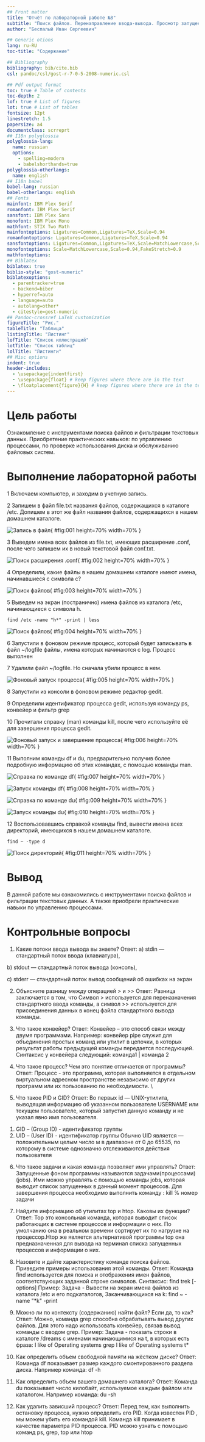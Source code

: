 ```yaml
---
## Front matter
title: "Отчёт по лабораторной работе №8"
subtitle: "Поиск файлов. Перенаправление ввода-вывода. Просмотр запущенных процессов"
author: "Беспалый Иван Сергеевич"

## Generic otions
lang: ru-RU
toc-title: "Содержание"

## Bibliography
bibliography: bib/cite.bib
csl: pandoc/csl/gost-r-7-0-5-2008-numeric.csl

## Pdf output format
toc: true # Table of contents
toc-depth: 2
lof: true # List of figures
lot: true # List of tables
fontsize: 12pt
linestretch: 1.5
papersize: a4
documentclass: scrreprt
## I18n polyglossia
polyglossia-lang:
  name: russian
  options:
	- spelling=modern
	- babelshorthands=true
polyglossia-otherlangs:
  name: english
## I18n babel
babel-lang: russian
babel-otherlangs: english
## Fonts
mainfont: IBM Plex Serif
romanfont: IBM Plex Serif
sansfont: IBM Plex Sans
monofont: IBM Plex Mono
mathfont: STIX Two Math
mainfontoptions: Ligatures=Common,Ligatures=TeX,Scale=0.94
romanfontoptions: Ligatures=Common,Ligatures=TeX,Scale=0.94
sansfontoptions: Ligatures=Common,Ligatures=TeX,Scale=MatchLowercase,Scale=0.94
monofontoptions: Scale=MatchLowercase,Scale=0.94,FakeStretch=0.9
mathfontoptions:
## Biblatex
biblatex: true
biblio-style: "gost-numeric"
biblatexoptions:
  - parentracker=true
  - backend=biber
  - hyperref=auto
  - language=auto
  - autolang=other*
  - citestyle=gost-numeric
## Pandoc-crossref LaTeX customization
figureTitle: "Рис."
tableTitle: "Таблица"
listingTitle: "Листинг"
lofTitle: "Список иллюстраций"
lotTitle: "Список таблиц"
lolTitle: "Листинги"
## Misc options
indent: true
header-includes:
  - \usepackage{indentfirst}
  - \usepackage{float} # keep figures where there are in the text
  - \floatplacement{figure}{H} # keep figures where there are in the text
---
```


# Цель работы

Ознакомление с инструментами поиска файлов и фильтрации текстовых данных. Приобретение практических навыков: по управлению процессами, по проверке  использования диска и обслуживанию файловых систем.

# Выполнение лабораторной работы

1 Включаем компьютер, и заходим в учетную запись.

2 Запишем в файл file.txt названия файлов, содержащихся в каталоге /etc. Допишем в этот же файл названия файлов, содержащихся в нашем домашнем каталоге. 

![Запись в файл](image/01.png){ #fig:001 height=70% width=70% }

3 Выведем имена всех файлов из file.txt, имеющих расширение .conf, после чего запишем их в новый текстовой файл conf.txt. 

![Поиск расширения .conf](image/02.png){ #fig:002 height=70% width=70% }

4 Определили, какие файлы в нашем домашнем каталоге имеют имена, начинавшиеся с символа c? 

![Поиск файлов](image/03.png){ #fig:003 height=70% width=70% }

5 Выведем на экран (постранично) имена файлов из каталога /etc, начинающиеся с символа h.

```
find /etc -name "h*" -print | less 
```

![Поиск файлов](image/04.png){ #fig:004 height=70% width=70% }

6 Запустили в фоновом режиме процесс, который будет записывать в 
файл ~/logfile файлы, имена которых начинаются с log. 
Процесс выполнен 

7 Удалили файл ~/logfile. Но сначала убили процесс в нем.

![Фоновый запуск процесса](image/05.png){ #fig:005 height=70% width=70% }

8 Запустили из консоли в фоновом режиме редактор gedit. 

9 Определили идентификатор процесса gedit, используя команду ps, конвейер и фильтр grep

10 Прочитали справку (man) команды kill, после чего используйте её для завершения процесса gedit. 

![Фоновый запуск и завершение процесса](image/06.png){ #fig:006 height=70% width=70% }

11 Выполним команды df и du, предварительно получив более подробную информацию об этих командах, с помощью команды man. 

![Справка по команде df](image/07.png){ #fig:007 height=70% width=70% }

![Запуск команды df](image/08.png){ #fig:008 height=70% width=70% }

![Справка по команде du](image/09.png){ #fig:009 height=70% width=70% }

![Запуск команды du](image/10.png){ #fig:010 height=70% width=70% }

12	Воспользовавшись справкой команды find, вывести имена всех директорий, имеющихся в нашем домашнем каталоге.

```
find ~ -type d
```

![Поиск директорий](image/11.png){ #fig:011 height=70% width=70% }

# Вывод

В данной работе мы ознакомились с инструментами поиска файлов и фильтрации текстовых данных. А также приобрели практические навыки по управлению процессами. 

# Контрольные вопросы

1. Какие потоки ввода вывода вы знаете?
Ответ: 
a) stdin — стандартный поток ввода (клавиатура),

b) stdout — стандартный поток вывода (консоль),

c) stderr — стандартный поток вывод сообщений об ошибках на экран

2. Объясните разницу между операцией > и >>
Ответ: 
Разница заключается в том, что Символ > используется для переназначения стандартного ввода команды, а символ >> используется для присоединения данных в конец файла стандартного вывода команды.

3. Что такое конвейер?
Ответ: Конвейер – это способ связи между двумя программами. 
Например: конвейер pipe служит для объединения простых команд или утилит в цепочки, в которых результат работы предыдущей команды передается последующей. 
Синтаксис у конвейера  следующий: команда1 | команда 2


4. Что такое процесс? Чем это понятие отличается от программы?
Ответ: Процесс - это программа, которая выполняется в отдельном виртуальном адресном пространстве независимо от других программ или их пользованию по необходимости. \

5. Что такое PID и GID?
Ответ: Во первых id — UNIX-утилита, выводящая информацию об указанном пользователе USERNAME или текущем пользователе, который запустил данную команду и не указал явно имя пользователя.
1)	GID – (Group ID) - идентификатор группы 
2)	UID – (User ID) - идентификатор группы
Обычно UID  является — положительным целым число м в диапазоне от 0 до 65535, по которому в системе однозначно отслеживаются действия пользователя

6. Что такое задачи и какая команда позволяет ими управлять?
Ответ: Запущенные фоном программы называются задачами(процессами) (jobs). Ими можно управлять с помощью команды jobs, которая выводит список запущенных в данный момент процессов. Для завершения процесса необходимо выполнить команду :
kill % номер задачи

7. Найдите информацию об утилитах top и htop. Каковы их функции?
Ответ: 
Top это консольная команда, которая выводит список работающих в системе процессов и информации о них. По умолчанию она в реальном времени сортирует их по нагрузке на процессор.Htop же является альтернативой программы top она предназначенная для вывода на терминал списка запущенных процессов и информации о них.

8. Назовите и дайте характеристику команде поиска файлов. Приведите примеры использования этой команды.
Ответ: Команда find используется для поиска и отображения имен файлов, соответствующих заданной строке символов.
Синтаксис: find trek [-options]
Пример:
Задача - Вывести на экран имена файлов из каталога /etc и его подкаталогов, Заканчивающихся на k:
find ~ -name "*k" -print

9. Можно ли по контексту (содержанию) найти файл? Если да, то как?
Ответ: Можно, команда grep способна обрабатывать вывод других файлов. Для этого надо использовать конвейер, связав вывод команды с вводом grep.
Пример:
Задача - показать строки в каталоге /dreams с именами начинающимися на t, в которых есть фраза:  I like of Operating systems
grep I like of Operating systems t*

10. Как определить объем свободной памяти на жёстком диске?
Ответ:
Команда df показывает размер каждого смонтированного раздела диска.
Например команда: df -h

11. Как определить объем вашего домашнего каталога?
Ответ: Команда du показывает число килобайт, используемое каждым файлом или каталогом.
Например команда: du -sh

12. Как удалить зависший процесс?
Ответ: Перед тем, как выполнить остановку процесса, нужно определить его PID. Когда известен PID , мы можем убить его командой kill. Команда kill принимает в качестве параметра PID процесса. 
PID можно узнать с помощью команд ps, grep, top или htop

